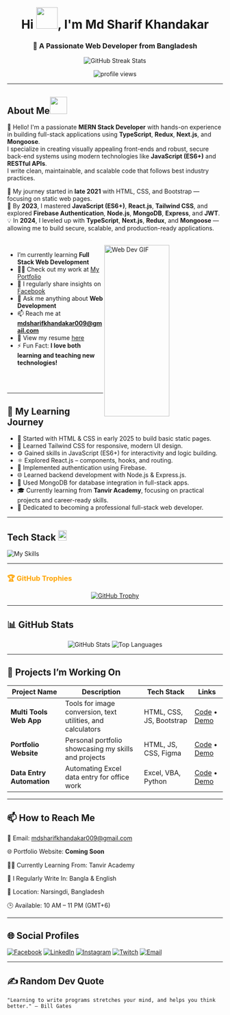 <h1 align="center">Hi <img src = "https://raw.githubusercontent.com/shakilahmedatik/shakilahmedatik/main/hi.gif" width="50px" height="50px">, I'm Md Sharif Khandakar</h1>
<h3 align="center">🚀 A Passionate Web Developer from Bangladesh</h3>

<p align="center">
  <img 
    src="https://streak-stats.demolab.com/?user=mdsharifkhandakar&theme=tokyonight&hide_border=false&date_format=j%20M%5B%20Y%5D"
    alt="GitHub Streak Stats"
    style="border-radius=10px; box-shadow=0 4px 8px rgba(0,0,0,0.2)"
  />
</p>


<p align="center">
  <img src="https://komarev.com/ghpvc/?username=mdsharifkhandakar&label=Profile%20views&color=0e75b6&style=flat" alt="profile views" />
</p>

---

## About Me<img src = "https://media2.giphy.com/media/ZGHpWzdOEkMKtwLqdc/giphy.gif?cid=ecf05e47a0n3gi1bfqntqmob8g9aid1oyj2wr3ds3mg700bl&rid=giphy.gif" width="40px" height="40px"></h2>

👋 Hello! I'm a passionate **MERN Stack Developer** with hands-on experience in building full-stack applications using **TypeScript**, **Redux**, **Next.js**, and **Mongoose**.  
I specialize in creating visually appealing front-ends and robust, secure back-end systems using modern technologies like **JavaScript (ES6+)** and **RESTful APIs**.  
I write clean, maintainable, and scalable code that follows best industry practices.
<br />

🌱 My journey started in **late 2021** with HTML, CSS, and Bootstrap — focusing on static web pages.  
🚀 By **2023**, I mastered **JavaScript (ES6+)**, **React.js**, **Tailwind CSS**, and explored **Firebase Authentication**, **Node.js**, **MongoDB**, **Express**, and **JWT**.  
💡 In **2024**, I leveled up with **TypeScript**, **Next.js**, **Redux**, and **Mongoose** — allowing me to build secure, scalable, and production-ready applications.

<br />

<img width="55%" height="400" align="right" alt="Web Dev GIF" src="https://media.giphy.com/media/L1R1tvI9svkIWwpVYr/giphy.gif" />

- I’m currently learning **Full Stack Web Development**
- 👨‍💻 Check out my work at [My Portfolio](#)
- 📝 I regularly share insights on [Facebook]([https://www.facebook.com/SifatUllahShoyon](https://www.facebook.com/mdsharifkhandakar009))  
- 💬 Ask me anything about **Web Development**  
- 📫 Reach me at **mdsharifkhandakar009@gmail.com**  
- 📄 View my resume [here](#)  
- ⚡ Fun Fact: **I love both learning and teaching new technologies!**

<br /><br />



---

## 🚀 My Learning Journey

- 🔰 Started with HTML & CSS in early 2025 to build basic static pages.  
- 🎨 Learned Tailwind CSS for responsive, modern UI design.  
- ⚙️ Gained skills in JavaScript (ES6+) for interactivity and logic building.  
- ⚛️ Explored React.js – components, hooks, and routing.  
- 🔐 Implemented authentication using Firebase.  
- 🌐 Learned backend development with Node.js & Express.js.  
- 💾 Used MongoDB for database integration in full-stack apps.  
- 🎓 Currently learning from **Tanvir Academy**, focusing on practical projects and career-ready skills.  
- 🚀 Dedicated to becoming a professional full-stack web developer.

---

## Tech Stack <img src = "https://media2.giphy.com/media/QssGEmpkyEOhBCb7e1/giphy.gif?cid=ecf05e47a0n3gi1bfqntqmob8g9aid1oyj2wr3ds3mg700bl&rid=giphy.gif" width="20px" height="24px">

![My Skills](https://skillicons.dev/icons?i=html,css,js,ts,react,next,nodejs,express,mongodb,postgres,graphql,redux,tailwind,bootstrap,sass,figma,git,github,vscode,vite,vercel,netlify,firebase,postman,prisma)

---

<h3 style="color:#FFA500;">🏆 GitHub Trophies</h3>

<p align="center">
  <a href="https://github.com/ryo-ma/github-profile-trophy">
    <img src="https://github-profile-trophy.vercel.app/?username=mdsharifkhandakar&margin-w=15&margin-h=15" alt="GitHub Trophy" />
  </a>
</p>

---

## 📊 GitHub Stats

<p align="center">
  <img src="https://github-readme-stats.vercel.app/api?username=mdsharifkhandakar&show_icons=true&theme=tokyonight" alt="GitHub Stats" />
  <img src="https://github-readme-stats.vercel.app/api/top-langs/?username=mdsharifkhandakar&layout=compact&theme=tokyonight" alt="Top Languages" />
</p>

---

## 📁 Projects I’m Working On

| Project Name          | Description                              | Tech Stack               | Links              |
|----------------------|----------------------------------------|--------------------------|--------------------|
| **Multi Tools Web App** | Tools for image conversion, text utilities, and calculators | HTML, CSS, JS, Bootstrap | [Code](#) • [Demo](#) |
| **Portfolio Website** | Personal portfolio showcasing my skills and projects | HTML, JS, CSS, Figma     | [Code](#) • [Demo](#) |
| **Data Entry Automation** | Automating Excel data entry for office work | Excel, VBA, Python       | [Code](#) • [Demo](#) |

---

## 📫 How to Reach Me

📧 Email: mdsharifkhandakar009@gmail.com

🌐 Portfolio Website: **Coming Soon**

🧑‍💻 Currently Learning From: Tanvir Academy

📝 I Regularly Write In: Bangla & English

📍 Location: Narsingdi, Bangladesh

🕒 Available: 10 AM – 11 PM (GMT+6)

---

## 🌐 Social Profiles

[![Facebook](https://img.shields.io/badge/Facebook-%231877F2.svg?&style=for-the-badge&logo=facebook&logoColor=white)](https://www.facebook.com/mdsharifkhandakar009)
[![LinkedIn](https://img.shields.io/badge/LinkedIn-%230077B5.svg?&style=for-the-badge&logo=linkedin&logoColor=white)](https://www.linkedin.com/in/mdsharifkhandakar)
[![Instagram](https://img.shields.io/badge/Instagram-%23E4405F.svg?&style=for-the-badge&logo=instagram&logoColor=white)](#)
[![Twitch](https://img.shields.io/badge/Twitch-%237159E4.svg?&style=for-the-badge&logo=twitch&logoColor=white)](#)
[![Email](https://img.shields.io/badge/Email-%23D14836.svg?&style=for-the-badge&logo=gmail&logoColor=white)](mailto:sharif@gmail.com)


---

## ✍️ Random Dev Quote

```text
"Learning to write programs stretches your mind, and helps you think better." – Bill Gates
